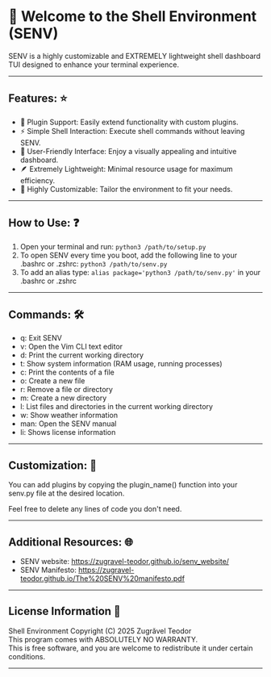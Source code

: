 # 🌟 Welcome to the Shell Environment (SENV) 

SENV is a highly customizable and EXTREMELY lightweight shell dashboard TUI designed to enhance your terminal experience.

---

## Features: ⭐
- 🧩 Plugin Support: Easily extend functionality with custom plugins.
- ⚡ Simple Shell Interaction: Execute shell commands without leaving SENV.
- 🌈 User-Friendly Interface: Enjoy a visually appealing and intuitive dashboard.
- 🪶 Extremely Lightweight: Minimal resource usage for maximum efficiency.
- 🔧 Highly Customizable: Tailor the environment to fit your needs.

---

## How to Use: ❓
1. Open your terminal and run: `python3 /path/to/setup.py`
2. To open SENV every time you boot, add the following line to your .bashrc or .zshrc: ```python3 /path/to/senv.py```
3. To add an alias type: `alias package='python3 /path/to/senv.py'` in your  .bashrc or .zshrc


---

## Commands: 🛠️
- q: Exit SENV
- v: Open the Vim CLI text editor
- d: Print the current working directory
- t: Show system information (RAM usage, running processes)
- c: Print the contents of a file
- o: Create a new file
- r: Remove a file or directory
- m: Create a new directory
- l: List files and directories in the current working directory
- w: Show weather information
- man: Open the SENV manual
- li: Shows license information

---

## Customization: 🎨
You can add plugins by copying the plugin_name() function into your senv.py file at the desired location.



Feel free to delete any lines of code you don't need.

---

## Additional Resources: 🌐
- SENV website: https://zugravel-teodor.github.io/senv_website/
- SENV Manifesto: https://zugravel-teodor.github.io/The%20SENV%20manifesto.pdf

---

## License Information 📜
Shell Environment Copyright (C) 2025 Zugrăvel Teodor  
This program comes with ABSOLUTELY NO WARRANTY.  
This is free software, and you are welcome to redistribute it under certain conditions.

---
